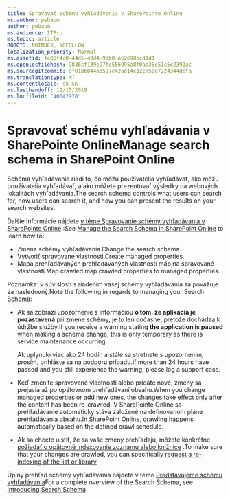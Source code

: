 ```yaml
---
title: Spravovať schému vyhľadávania v SharePointe Online
ms.author: pebaum
author: pebaum
ms.audience: ITPro
ms.topic: article
ROBOTS: NOINDEX, NOFOLLOW
localization_priority: Normal
ms.assetid: fe00f4c0-44d5-49d4-9db0-a62698bcd1d1
ms.openlocfilehash: 9836cf139e97fc556995a8f0ad38c51c5c2392ac
ms.sourcegitcommit: 0f0186044a3597e42ad14c32ca58e7224344dcfa
ms.translationtype: MT
ms.contentlocale: sk-SK
ms.lasthandoff: 12/15/2019
ms.locfileid: "40042978"
---
```

# <a name="manage-search-schema-in-sharepoint-online"></a><span data-ttu-id="19733-102">Spravovať schému vyhľadávania v SharePointe Online</span><span class="sxs-lookup"><span data-stu-id="19733-102">Manage search schema in SharePoint Online</span></span>

<span data-ttu-id="19733-103">Schéma vyhľadávania riadi to, čo môžu používatelia vyhľadávať, ako môžu používatelia vyhľadávať, a ako môžete prezentovať výsledky na webových lokalitách vyhľadávania.</span><span class="sxs-lookup"><span data-stu-id="19733-103">The search schema controls what users can search for, how users can search it, and how you can present the results on your search websites.</span></span> 

<span data-ttu-id="19733-104">Ďalšie informácie nájdete [v téme Spravovanie schémy vyhľadávania v SharePointe Online](https://docs.microsoft.com/sharepoint/manage-search-schema) :</span><span class="sxs-lookup"><span data-stu-id="19733-104">See [Manage the Search Schema in SharePoint Online](https://docs.microsoft.com/sharepoint/manage-search-schema) to learn how to:</span></span> 
- <span data-ttu-id="19733-105">Zmena schémy vyhľadávania.</span><span class="sxs-lookup"><span data-stu-id="19733-105">Change the search schema.</span></span>
- <span data-ttu-id="19733-106">Vytvoriť spravované vlastnosti.</span><span class="sxs-lookup"><span data-stu-id="19733-106">Create managed properties.</span></span>
- <span data-ttu-id="19733-107">Mapa prehľadávaných prehľadávaných vlastností máp na spravované vlastnosti.</span><span class="sxs-lookup"><span data-stu-id="19733-107">Map crawled map crawled properties to managed properties.</span></span>

<span data-ttu-id="19733-108">Poznámka: v súvislosti s riadením vašej schémy vyhľadávania sa považuje za nasledovný.</span><span class="sxs-lookup"><span data-stu-id="19733-108">Note the following in regards to managing your Search Schema:</span></span>

- <span data-ttu-id="19733-109">Ak sa zobrazí upozornenie s informáciou **o tom, že aplikácia je pozastavená** pri zmene schémy, je to len dočasné, pretože dochádza k údržbe služby.</span><span class="sxs-lookup"><span data-stu-id="19733-109">If you receive a warning stating **the application is paused** when making a schema change, this is only temporary as there is service maintenance occurring.</span></span> 

    <span data-ttu-id="19733-110">Ak uplynulo viac ako 24 hodín a stále sa stretnete s upozornením, prosím, prihláste sa na podporu prípadu.</span><span class="sxs-lookup"><span data-stu-id="19733-110">If more than 24 hours have passed and you still experience the warning, please log a support case.</span></span>
- <span data-ttu-id="19733-111">Keď zmeníte spravované vlastnosti alebo pridáte nové, zmeny sa prejavia až po opätovnom prehľadávaní obsahu.</span><span class="sxs-lookup"><span data-stu-id="19733-111">When you change managed properties or add new ones, the changes take effect only after the content has been re-crawled.</span></span> <span data-ttu-id="19733-112">V SharePointe Online sa prehľadávanie automaticky stáva založené na definovanom pláne prehľadávania obsahu.</span><span class="sxs-lookup"><span data-stu-id="19733-112">In SharePoint Online, crawling happens automatically based on the defined crawl schedule.</span></span>
- <span data-ttu-id="19733-113">Ak sa chcete uistiť, že sa vaše zmeny prehľadajú, môžete konkrétne [požiadať o opätovné indexovanie zoznamu alebo knižnice](https://docs.microsoft.com/sharepoint/manage-search-schema#request-re-indexing-of-a-document-library-or-list) .</span><span class="sxs-lookup"><span data-stu-id="19733-113">To make sure that your changes are crawled, you can specifically [request a re-indexing of the list or library](https://docs.microsoft.com/sharepoint/manage-search-schema#request-re-indexing-of-a-document-library-or-list)</span></span> 

<span data-ttu-id="19733-114">Úplný prehľad schémy vyhľadávania nájdete v téme [Predstavujeme schému vyhľadávania](https://blogs.technet.microsoft.com/tothesharepoint/2012/11/25/introducing-search-schema-for-sharepoint-2013/)</span><span class="sxs-lookup"><span data-stu-id="19733-114">For a complete overview of the Search Schema, see [Introducing Search Schema](https://blogs.technet.microsoft.com/tothesharepoint/2012/11/25/introducing-search-schema-for-sharepoint-2013/)</span></span> 


